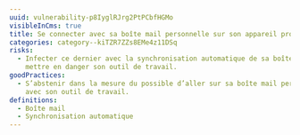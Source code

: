 ```yaml
---
uuid: vulnerability-p8IyglRJrg2PtPCbfHGMo
visibleInCms: true
title: Se connecter avec sa boîte mail personnelle sur son appareil professionnel.
categories: category--kiTZR7ZZs8EMe4z11DSq
risks:
  - Infecter ce dernier avec la synchronisation automatique de sa boîte mail et
    mettre en danger son outil de travail.
goodPractices:
  - S’abstenir dans la mesure du possible d’aller sur sa boîte mail personnelle
    avec son outil de travail.
definitions:
  - Boîte mail
  - Synchronisation automatique
---
```

